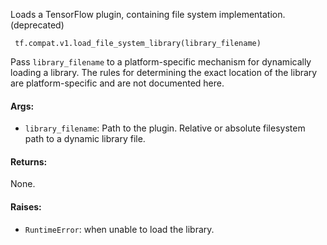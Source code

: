 Loads a TensorFlow plugin, containing file system implementation. (deprecated)

```
 tf.compat.v1.load_file_system_library(library_filename)
```
Pass `library_filename` to a platform-specific mechanism for dynamically loading a library. The rules for determining the exact location of the library are platform-specific and are not documented here.
#### Args:
- `library_filename`: Path to the plugin. Relative or absolute filesystem path to a dynamic library file.
#### Returns:
None.
#### Raises:
- `RuntimeError`: when unable to load the library.
